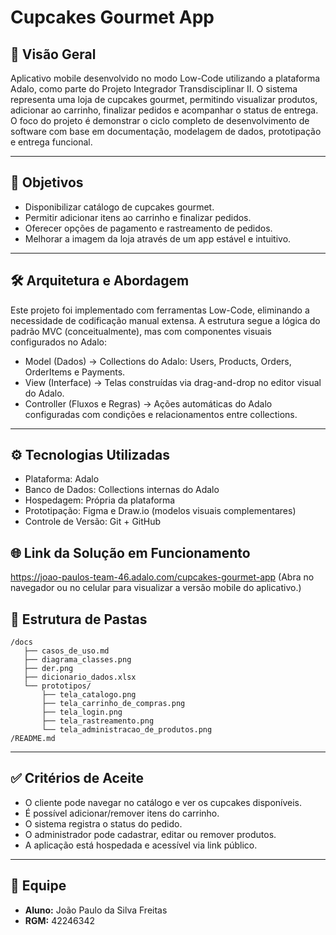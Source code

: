 # Cupcakes Gourmet App

## 📌 Visão Geral
Aplicativo mobile desenvolvido no modo Low-Code utilizando a plataforma Adalo, como parte do Projeto Integrador Transdisciplinar II.
O sistema representa uma loja de cupcakes gourmet, permitindo visualizar produtos, adicionar ao carrinho, finalizar pedidos e acompanhar o status de entrega.
O foco do projeto é demonstrar o ciclo completo de desenvolvimento de software com base em documentação, modelagem de dados, prototipação e entrega funcional.

---

## 🎯 Objetivos
- Disponibilizar catálogo de cupcakes gourmet.  
- Permitir adicionar itens ao carrinho e finalizar pedidos.  
- Oferecer opções de pagamento e rastreamento de pedidos.  
- Melhorar a imagem da loja através de um app estável e intuitivo.  

---

## 🛠️ Arquitetura e Abordagem
Este projeto foi implementado com ferramentas Low-Code, eliminando a necessidade de codificação manual extensa.
A estrutura segue a lógica do padrão MVC (conceitualmente), mas com componentes visuais configurados no Adalo:
- Model (Dados) → Collections do Adalo: Users, Products, Orders, OrderItems e Payments.
- View (Interface) → Telas construídas via drag-and-drop no editor visual do Adalo.
- Controller (Fluxos e Regras) → Ações automáticas do Adalo configuradas com condições e relacionamentos entre collections.

---

## ⚙️ Tecnologias Utilizadas
- Plataforma: Adalo
- Banco de Dados: Collections internas do Adalo
- Hospedagem: Própria da plataforma
- Prototipação: Figma e Draw.io (modelos visuais complementares)
- Controle de Versão: Git + GitHub

## 🌐 Link da Solução em Funcionamento
https://joao-paulos-team-46.adalo.com/cupcakes-gourmet-app
(Abra no navegador ou no celular para visualizar a versão mobile do aplicativo.)

## 📂 Estrutura de Pastas
```
/docs
   ├── casos_de_uso.md
   ├── diagrama_classes.png
   ├── der.png
   ├── dicionario_dados.xlsx
   └── prototipos/
       ├── tela_catalogo.png
       ├── tela_carrinho_de_compras.png
       ├── tela_login.png
       ├── tela_rastreamento.png
       └── tela_administracao_de_produtos.png
/README.md
```
---

## ✅ Critérios de Aceite
- O cliente pode navegar no catálogo e ver os cupcakes disponíveis.  
- É possível adicionar/remover itens do carrinho.  
- O sistema registra o status do pedido.
- O administrador pode cadastrar, editar ou remover produtos.
- A aplicação está hospedada e acessível via link público.

---

## 👥 Equipe
- **Aluno:** João Paulo da Silva Freitas  
- **RGM:** 42246342  
